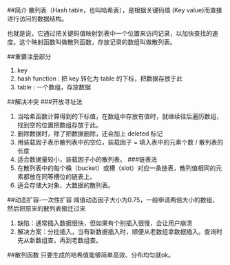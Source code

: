 ##简介
散列表（Hash table，也叫哈希表），是根据关键码值 (Key value)而直接进行访问的数据结构。

也就是说，它通过把关键码值映射到表中一个位置来访问记录，以加快查找的速度。这个映射函数叫做散列函数，存放记录的数组叫做散列表。

##重要注册部分
1. key
2. hash function : 把 key 转化为 table 的下标，把数据存放于此
3. table : 一个数组，存放数据

##解决冲突
###开放寻址法
1. 当哈希函数计算得到的下标值，在数组中存放有值时，就继续往后遍历数组，找到空的位置把数组存放于此。
2. 删除数据时，除了把数据删除，还会加上 deleted 标记
3. 用装载因子表示散列表中的空位，装载因子 = 填入表中的元素个数 / 散列表的长度
4. 适合数据量较小，装载因子小的散列表。
###链表法
1. 在散列表中的每个桶（bucket）或槽（slot）对应一条链表，散列值相同的元素都放在同等槽位的链表上。
2. 适合存储大对象、大数据的散列表。

##动态扩容-一次性扩容
阈值动态因子大小为0.75，一般申请两倍大小的数组，然后把原来的散列表搬迁过来
1. 缺陷：通常插入数据很快，但如果有个别插入很慢，会让用户崩溃
2. 解决方案：分批插入，当有新数据插入时，顺便从老数组拿数据插入。查询时先从新数组查，再到老数组查。

##散列函数
只要生成的哈希值能够简单高效、分布均匀就ok。

